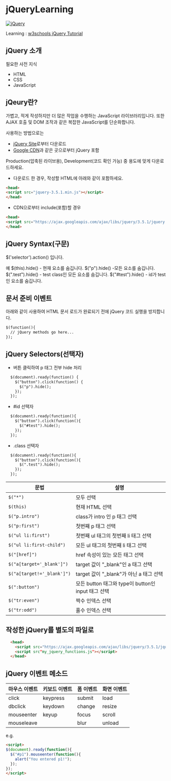 # jQueryLearning
[![jQuery](https://jquery.com/jquery-wp-content/themes/jquery/images/logo-jquery.png "jQuery")](https://jquery.com/ "jQuery")

Learning : [w3schools jQuery Tutorial](https://www.w3schools.com/jquery/jquery_intro.asp "w3schools jQuery Tutorial")

jQuery 소개
---
필요한 사전 지식
- HTML
- CSS
- JavaScript

jQeury란?
---
가볍고, 적게 작성하지만 더 많은 작업을 수행하는 JavaScript 라이브러리입니다.
또한 AJAX 호출 및 DOM 조작과 같은 복잡한 JavaScript를 단순화합니다.

사용하는 방법으로는
- [jQuery Site](https://jquery.com/ "jQuery Site")로부터 다운로드
- [Google CDN](https://cloud.google.com/cdn "Google CDN")과 같은 곳으로부터 jQuery 포함

Production(압축된 라이브용), Development(코드 확인 가능) 중 용도에 맞게 다운로드하세요.

- 다운로드 한 경우, 작성할 HTML에 아래와 같이 포함하세요.
```html
<head>
<script src="jquery-3.5.1.min.js"></script>
</head>
```

- CDN으로부터 include(포함)할 경우
```html
<head>
<script src="https://ajax.googleapis.com/ajax/libs/jquery/3.5.1/jquery.min.js"></script>
</head>
```

jQuery Syntax(구문)
---
$('selector').action() 입니다.

예
$(this).hide() - 현재 요소를 숨깁니다.
$("p").hide() -모든 요소를 숨깁니다.
$(".test").hide() - test class인 모든 요소를 숨깁니다.
$("#test").hide() - id가 test인 요소를 숨깁니다.

문서 준비 이벤트
---
아래와 같이 사용하여 HTML 문서 로드가 완료되기 전에 jQuery 코드 실행을 방지합니다.
```html
$(function(){
  // jQuery methods go here...
});
```

jQuery Selectors(선택자)
---
- 버튼 클릭하여 p 태그 전부 hide 처리
```html
  $(document).ready(function() {
    $("button").click(function() {
      $("p").hide();
    });
  });
```

- &#35;id 선택자
```html
  $(document).ready(function(){
    $("button").click(function(){
      $("#test").hide();
    });
  });
```

- .class 선택자
```html
  $(document).ready(function(){
    $("button").click(function(){
      $(".test").hide();
    });
  });
```

문법 | 설명
-----|-----
`$("*")` | 모두 선택
`$(this)` | 현재 HTML 선택
`$("p.intro")` | class가 intro 인 p 태그 선택
`$("p:first")` | 첫번째 p 태그 선택
`$("ul li:first")` | 첫번째 ul 태그의 첫번째 li 태그 선택
`$("ul li:first-child")` | 모든 ul 태그의 첫번째 li 태그 선택
`$("[href]")` | href 속성이 있는 모든 태그 선택
`$("a[target='_blank']")` | target 값이 "_blank"인  a 태그 선택
`$("a[target!='_blank']")` | target 값이 "_blank"가 아닌 a 태그 선택
`$(":button")` | 모든 button 태그와 type이 button인 input 태그 선택
`$("tr:even")` | 짝수 인덱스 선택
`$("tr:odd")` | 홀수 인덱스 선택

작성한 jQuery를 별도의 파일로
---
```html
  <head>
    <script src="https://ajax.googleapis.com/ajax/libs/jquery/3.5.1/jquery.min.js"></script>
    <script src"my_jquery_functions.js"></script>
  </head>
```

jQuery 이벤트 메소드
---
마우스 이벤트 | 키보드 이벤트 | 폼 이벤트 | 화면 이벤트
-----|-----|-----|-----
click | keypress | submit | load
dbclick | keydown | change | resize
mouseenter | keyup | focus | scroll
mouseleave |  | blur | unload

e.g.
```html
<script>
$(document).ready(function(){
  $("#p1").mouseenter(function(){
    alert("You entered p1!");
  });
});
</script>
```
